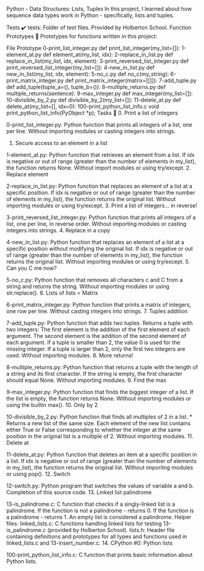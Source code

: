Python - Data Structures: Lists, Tuples
In this project, I learned about how sequence data types work in Python - specifically, lists and tuples.

Tests ✔️
tests: Folder of test files. Provided by Holberton School.
Function Prototypes 💾
Prototypes for functions written in this project:

File	Prototype
0-print_list_integer.py	def print_list_integer(my_list=[]):
1-element_at.py	def element_at(my_list, idx):
2-replace_in_list.py	def replace_in_list(my_list, idx, element):
3-print_reversed_list_integer.py	def print_reversed_list_integer(my_list=[]):
4-new_in_list.py	def new_in_list(my_list, idx, element):
5-no_c.py	def no_c(my_string):
6-print_matrix_integer.py	def print_matrix_integer(matrix=[[]]):
7-add_tuple.py	def add_tuple(tuple_a=(), tuple_b=()):
8-multiple_returns.py	def multiple_returns(sentence):
9-max_integer.py	def max_integer(my_list=[]):
10-divisible_by_2.py	def divisible_by_2(my_list=[]):
11-delete_at.py	def delete_at(my_list=[], idx=0):
100-print_python_list_info.c	void print_python_list_info(PyObject *p);
Tasks 📃
0. Print a list of integers

0-print_list_integer.py: Python function that prints all integers of a list, one per line.
Without importing modules or casting integers into strings.
1. Secure access to an element in a list

1-element_at.py: Python function that retrieves an element from a list.
If idx is negative or out of range (greater than the number of elements in my_list), the function returns None.
Without import modules or using try/except.
2. Replace element

2-replace_in_list.py: Python function that replaces an element of a list at a specific position.
If idx is negative or out of range (greater than the number of elements in my_list), the function returns the original list.
Without importing modules or using try/except.
3. Print a list of integers... in reverse!

3-print_reversed_list_integer.py: Python function that prints all integers of a list, one per line, in reverse order.
Without importing modules or casting integers into strings.
4. Replace in a copy

4-new_in_list.py: Python function that replaces an element of a list at a specific position without modifying the original list.
If idx is negative or out of range (greater than the number of elements in my_list), the function returns the original list.
Without importing modules or using try/except.
5. Can you C me now?

5-no_c.py: Python function that removes all characters c and C from a string and returns the string.
Without importing modules or using str.replace().
6. Lists of lists = Matrix

6-print_matrix_integer.py: Python function that prints a matrix of integers, one row per line.
Without casting integers into strings.
7. Tuples addition

7-add_tuple.py: Python function that adds two tuples.
Returns a tuple with two integers:
The first element is the addition of the first element of each argument.
The second element is the addition of the second element of each argument.
If a tuple is smaller than 2, the value 0 is used for the missing integer.
If a tuple is larger than 2, only the first two integers are used.
Without importing modules.
8. More returns!

8-multiple_returns.py: Python function that returns a tuple with the length of a string and its first character.
If the string is empty, the first character should equal None.
Without importing modules.
9. Find the max

9-max_integer.py: Python function that finds the biggest integer of a list.
If the list is empty, the function returns None.
Without importing modules or using the builtin max().
10. Only by 2

10-divisible_by_2.py: Python function that finds all multiples of 2 in a list. * Returns a new list of the same size. Each element of the new list contains either True or False corresponding to whether the integer at the same position in the original list is a multiple of 2.
Without importing modules.
11. Delete at

11-delete_at.py: Python function that deletes an item at a specific position in a list.
If idx is negative or out of range (greater than the number of elements in my_list), the function returns the original list.
Without imporitng modules or using pop().
12. Switch

12-switch.py: Python program that switches the values of variable a and b.
Completion of this source code.
13. Linked list palindrome

13-is_palindrome.c: C function that checks if a singly-linked list is a palindrome.
If the function is not a palindrome - returns 0.
If the function is a palindrome - returns 1.
An empty list is considered a palindrome.
Helper files:
linked_lists.c: C functions handling linked lists for testing 13-is_palindrome.c (provided by Holberton School).
lists.h: Header file containing definitions and prototypes for all types and functions used in linked_lists.c and 13-insert_number.c.
14. CPython #0: Python lists

100-print_python_list_info.c: C function that prints basic information about Python lists.